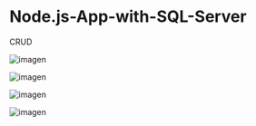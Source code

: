 # Node.js-App-with-SQL-Server
CRUD

![imagen](https://user-images.githubusercontent.com/42680508/126022107-d198df3f-3f94-4818-be5d-6d3d35345467.png)

![imagen](https://user-images.githubusercontent.com/42680508/126022116-af05c32f-601c-4542-aa70-7976911accde.png)

![imagen](https://user-images.githubusercontent.com/42680508/126022125-0d680e2f-93bb-4cb0-b82b-483c3c3139e2.png)

![imagen](https://user-images.githubusercontent.com/42680508/126022172-ace352fb-2a25-4980-831a-35cddaa44315.png)



